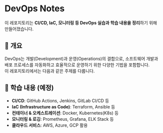 # DevOps Notes

이 레포지토리는 **CI/CD, IaC, 모니터링 등 DevOps 실습과 학습 내용을 정리**하기 위해 만들어졌습니다.

## 📌 개요

DevOps는 개발(Development)과 운영(Operations)의 결합으로, 소프트웨어 개발과 배포 프로세스를 자동화하고 효율적으로 운영하기 위한 다양한 기법을 포함합니다.  
이 레포지토리에서는 다음과 같은 주제를 다룹니다.

## 📂 학습 내용 (예정)

- **CI/CD**: GitHub Actions, Jenkins, GitLab CI/CD 등
- **IaC (Infrastructure as Code)**: Terraform, Ansible 등
- **컨테이너 & 오케스트레이션**: Docker, Kubernetes(K8s) 등
- **모니터링 & 로깅**: Prometheus, Grafana, ELK Stack 등
- **클라우드 서비스**: AWS, Azure, GCP 활용
